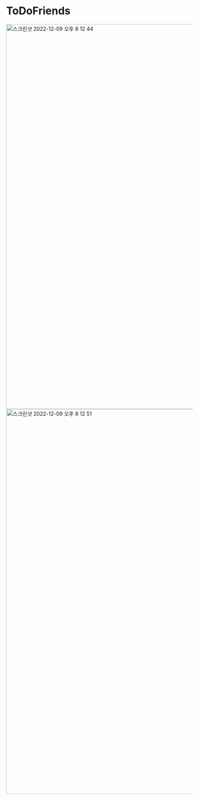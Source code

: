 # ToDoFriends
<img width="1040" alt="스크린샷 2022-12-09 오후 8 12 44" src="https://user-images.githubusercontent.com/86861588/206690420-a59c60e4-2992-4c04-bfff-9551cc87e92b.png">
<img width="1040" alt="스크린샷 2022-12-09 오후 8 12 51" src="https://user-images.githubusercontent.com/86861588/206690438-10bd4152-18dd-4fa3-aabb-21a19a847cae.png">
